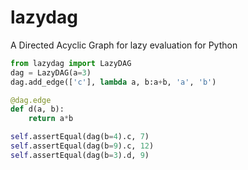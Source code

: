 # lazydag
A Directed Acyclic Graph for lazy evaluation for Python

```python
from lazydag import LazyDAG
dag = LazyDAG(a=3)
dag.add_edge(['c'], lambda a, b:a+b, 'a', 'b')

@dag.edge
def d(a, b):
    return a*b

self.assertEqual(dag(b=4).c, 7)
self.assertEqual(dag(b=9).c, 12)
self.assertEqual(dag(b=3).d, 9)
```
